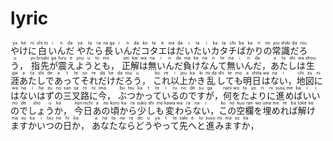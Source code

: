 # lyric

<ruby>
や<rt>ya</rt>け<rt>ke</rt>に<rt>ni</rt>白<rt>shi ro</rt>い<rt>i</rt>ん<rt>n</rt>だ<rt>da</rt> や<rt>ya</rt>た<rt>ta</rt>ら<rt>ra</rt>長<rt>na ga</rt>い<rt>i</rt>ん<rt>n</rt>だ<rt>da</rt>
</ruby>  
<ruby>
コ<rt>ko</rt>タ<rt>ta</rt>エ<rt>e</rt>は<rt>wa</rt>だ<rt>da</rt>い<rt>i</rt>た<rt>ta</rt>い<rt>i</rt>カ<rt>ka</rt>タ<rt>ta</rt>チ<rt>chi</rt>ば<rt>ba</rt>か<rt>ka</rt>り<rt>ri</rt>の<rt>no</rt>常<rt>jou</rt>識<rt>shiki</rt>だ<rt>da</rt>ろ<rt>rou</rt>う<rt>u</rt>，
</ruby>  

<ruby>
指<rt>yu bi</rt>先<rt>saki</rt>が<rt>ga</rt>震<rt>furu</rt>え<rt>e</rt>よ<rt>you</rt>う<rt>u</rt>と<rt>to</rt>も<rt>mo</rt>，
</ruby>  
<ruby>
正<rt>sei</rt>解<rt>kai</rt>は<rt>wa</rt>無<rt>na</rt>い<rt>i</rt>ん<rt>n</rt>だ<rt>da</rt>負<rt>ma</rt>け<rt>ke</rt>な<rt>na</rt>ん<rt>n</rt>て<rt>te</rt>無<rt>na</rt>い<rt>i</rt>ん<rt>n</rt>だ<rt>da</rt>，
</ruby>  
<ruby>
あ<rt>a</rt>た<rt>ta</rt>し<rt>shi</rt>は<rt>wa</rt>生<rt>shou</rt>涯<rt>gai</rt>あ<rt>a</rt>た<rt>ta</rt>し<rt>shi</rt>で<rt>de</rt>あ<rt>a</rt>っ<rt>t</rt>て<rt>te</rt>そ<rt>so</rt>れ<rt>re</rt>だ<rt>da</rt>け<rt>ke</rt>だ<rt>da</rt>ろ<rt>rou</rt>う<rt>u</rt>，
</ruby>  
<ruby>
こ<rt>ko</rt>れ<rt>re</rt>以<rt>i</rt>上<rt>jou</rt>か<rt>ka</rt>き<rt>ki</rt>乱<rt>mi da</rt>し<rt>shi</rt>て<rt>te</rt>も<rt>mo</rt>明<rt>a</rt>日<rt>shita</rt>は<rt>wa</rt>な<rt>na</rt>い<rt>i</rt>，
</ruby>  

<ruby>
地<rt>chi</rt>図<rt>zu</rt>に<rt>ni</rt>は<rt>wa</rt>な<rt>na</rt>い<rt>i</rt>は<rt>ha</rt>ず<rt>zu</rt>の<rt>no</rt>三<rt>san</rt>叉<rt>sa</rt>路<rt>ro</rt>に<rt>ni</rt>今<rt>ima</rt>，
</ruby>  
<ruby>
ぶ<rt>bu</rt>つ<rt>tsu</rt>か<rt>ka</rt>っ<rt>t</rt>て<rt>te</rt>い<rt>i</rt>る<rt>ru</rt>の<rt>no</rt>で<rt>de</rt>す<rt>su</rt>が<rt>ga</rt>，
</ruby>  
<ruby>
何<rt>nani</rt>を<rt>wo</rt>た<rt>ta</rt>よ<rt>yo</rt>り<rt>ri</rt>に<rt>ni</rt>進<rt>susu</rt>め<rt>me</rt>ば<rt>ba</rt>い<rt>i</rt>い<rt>i</rt>の<rt>no</rt>で<rt>de</rt>しょ<rt>sho</rt>う<rt>u</rt>か<rt>ka</rt>，
</ruby>  

<ruby>
今<rt>kon</rt>日<rt>nichi</rt>あ<rt>a</rt>の<rt>no</rt>頃<rt>koro</rt>か<rt>ka</rt>ら<rt>ra</rt>少<rt>suko</rt>し<rt>shi</rt>も<rt>mo</rt>変<rt>kawa</rt>わ<rt>wa</rt>ら<rt>ra</rt>な<rt>na</rt>い<rt>i</rt>，
</ruby>  
<ruby>
こ<rt>ko</rt>の<rt>no</rt>空<rt>kuu</rt>欄<rt>ran</rt>を<rt>wo</rt>埋<rt>ume</rt>め<rt>me</rt>れ<rt>re</rt>ば<rt>ba</rt>解<rt>toke</rt>け<rt>ke</rt>ま<rt>ma</rt>す<rt>su</rt>か<rt>ka</rt>い<rt>i</rt>つ<rt>tsu</rt>の<rt>no</rt>日<rt>hi</rt>か<rt>ka</rt>，
</ruby>  
<ruby>
あ<rt>a</rt>な<rt>na</rt>た<rt>ta</rt>な<rt>na</rt>ら<rt>ra</rt>ど<rt>do</rt>う<rt>u</rt>や<rt>ya</rt>っ<rt>t</rt>て<rt>te</rt>先<rt>saki</rt>へ<rt>e</rt>と<rt>to</rt>進<rt>susu</rt>み<rt>mi</rt>ま<rt>ma</rt>す<rt>su</rt>か<rt>ka</rt>，
</ruby>